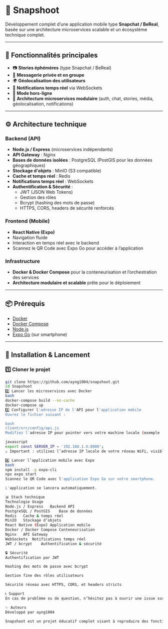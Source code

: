 # 📸 Snapshoot

Développement complet d’une application mobile type **Snapchat / BeReal**, basée sur une architecture microservices scalable et un écosystème technique complet.

---

## 🚀 Fonctionnalités principales

- 📷 **Stories éphémères** (type Snapchat / BeReal)
- 💬 **Messagerie privée et en groupe**
- 🌍 **Géolocalisation des utilisateurs**
- 🔔 **Notifications temps réel** via WebSockets
- 📶 **Mode hors-ligne**
- 🧩 **Architecture microservices modulaire** (auth, chat, stories, média, géolocalisation, notifications)

---

## ⚙️ Architecture technique

### Backend (API)

- **Node.js / Express** (microservices indépendants)
- **API Gateway** : Nginx
- **Bases de données isolées** : PostgreSQL (PostGIS pour les données géographiques)
- **Stockage d'objets** : MinIO (S3 compatible)
- **Cache et temps réel** : Redis
- **Notifications temps réel** : WebSockets
- **Authentification & Sécurité** :
  - JWT (JSON Web Tokens)
  - Gestion des rôles
  - Bcrypt (hashing des mots de passe)
  - HTTPS, CORS, headers de sécurité renforcés

### Frontend (Mobile)

- **React Native (Expo)**
- Navigation fluide
- Interaction en temps réel avec le backend
- Scannez le QR Code avec Expo Go pour accéder à l’application

### Infrastructure

- **Docker & Docker Compose** pour la conteneurisation et l’orchestration des services
- **Architecture modulaire et scalable** prête pour le déploiement

---

## 📦 Prérequis

- [Docker](https://www.docker.com/)
- [Docker Compose](https://docs.docker.com/compose/)
- [Node.js](https://nodejs.org/)
- [Expo Go](https://expo.dev/client) (sur smartphone)

---

## 🔧 Installation & Lancement

### 1️⃣ Cloner le projet

```bash
git clone https://github.com/ayng1004/snapshoot.git
cd Snapshoot
2️⃣ Lancer les microservices avec Docker
bash
docker-compose build --no-cache
docker-compose up
3️⃣ Configurer l'adresse IP de l'API pour l'application mobile
Ouvrez le fichier suivant :

bash
client/src/config/api.js
Modifiez l'adresse IP pour pointer vers votre machine locale (exemple : 192.168.1.42) :

javascript
export const SERVER_IP = '192.168.1.X:8080';
⚠ Important : utilisez l’adresse IP locale de votre réseau WiFi, visible depuis votre smartphone.

4️⃣ Lancer l’application mobile avec Expo
bash
npm install -g expo-cli
npx expo start
Scannez le QR Code avec l'application Expo Go sur votre smartphone.

L'application se lancera automatiquement.

📊 Stack technique
Technologie	Usage
Node.js / Express	Backend API
PostgreSQL / PostGIS	Base de données
Redis	Cache & temps réel
MinIO	Stockage d’objets
React Native (Expo)	Application mobile
Docker / Docker Compose	Conteneurisation
Nginx	API Gateway
WebSockets	Notifications temps réel
JWT / bcrypt	Authentification & sécurité

🔒 Sécurité
Authentification par JWT

Hashing des mots de passe avec bcrypt

Gestion fine des rôles utilisateurs

Sécurité réseau avec HTTPS, CORS, et headers stricts

📞 Support
En cas de problème ou de question, n’hésitez pas à ouvrir une issue sur le dépôt.

✨ Auteurs
Développé par ayng1004

Snapshoot est un projet éducatif complet visant à reproduire des fonctionnalités modernes d’applications sociales avec une architecture professionnelle.
